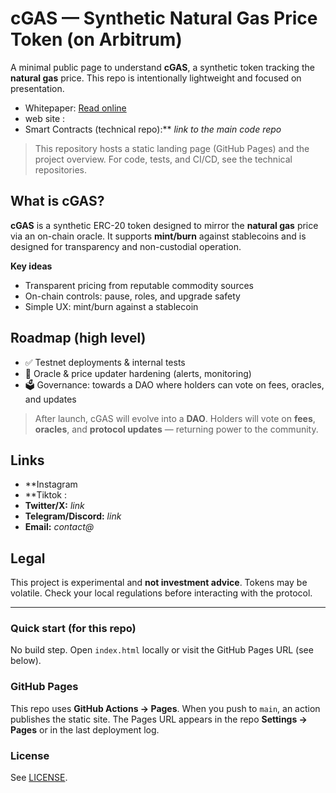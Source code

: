# cGAS — Synthetic Natural Gas Price Token (on Arbitrum)

A minimal public page to understand **cGAS**, a synthetic token tracking the **natural gas** price. This repo is intentionally lightweight and focused on presentation.

- Whitepaper: [Read online](https://docs.google.com/document/d/1MPs7XKl5TNQ5zYLWK1GWyz3COLnzKKJY/preview)
- web site : 
- Smart Contracts (technical repo):** _link to the main code repo_

> This repository hosts a static landing page (GitHub Pages) and the project overview. For code, tests, and CI/CD, see the technical repositories.

## What is cGAS?

**cGAS** is a synthetic ERC-20 token designed to mirror the **natural gas** price via an on-chain oracle. It supports **mint/burn** against stablecoins and is designed for transparency and non-custodial operation.

**Key ideas**
- Transparent pricing from reputable commodity sources  
- On-chain controls: pause, roles, and upgrade safety  
- Simple UX: mint/burn against a stablecoin  

## Roadmap (high level)
- ✅ Testnet deployments & internal tests  
- 🚧 Oracle & price updater hardening (alerts, monitoring)  
- 🗳️ Governance: towards a DAO where holders can vote on fees, oracles, and updates  

> After launch, cGAS will evolve into a **DAO**. Holders will vote on **fees**, **oracles**, and **protocol updates** — returning power to the community.

## Links
- **Instagram
- **Tiktok :  
- **Twitter/X:** _link_  
- **Telegram/Discord:** _link_  
- **Email:** _contact@_

## Legal
This project is experimental and **not investment advice**. Tokens may be volatile. Check your local regulations before interacting with the protocol.

---

### Quick start (for this repo)
No build step. Open `index.html` locally or visit the GitHub Pages URL (see below).

### GitHub Pages
This repo uses **GitHub Actions → Pages**. When you push to `main`, an action publishes the static site. The Pages URL appears in the repo **Settings → Pages** or in the last deployment log.

### License
See [LICENSE](./LICENSE).
